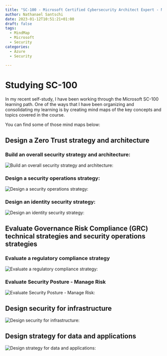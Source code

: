 ```yaml
---
title: "SC-100 - Microsoft Certified Cybersecurity Architect Expert - MindMap Collection"
author: Nathanael Santschi
date: 2023-01-12T10:51:21+01:00
draft: false
tags:
  - MindMap
  - Microsoft
  - Security
categories:
  - Azure
  - Security
  
---
```

# Studying SC-100 
In my recent self-study, I have been working through the Microsoft SC-100 learning path. One of the ways that I have been organizing and consolidating my learning is by creating mind maps of the key concepts and topics covered in the course.

You can find some of those mind maps below:

## Design a Zero Trust strategy and architecture

### Build an overall security strategy and architecture:
![Build an overall security strategy and architecture:](/images/BuildAnOverallSecurityStrategyAndArchitecture.svg "Preview")

### Design a security operations strategy:
![Design a security operations strategy:](/images/DesignASecurityoperationsstrategy.svg "Preview")


### Design an identity security strategy:
![Design an identity security strategy:](/images/Designanidentitysecuritystrategy.svg "Preview")

## Evaluate Governance Risk Compliance (GRC) technical strategies and security operations strategies

### Evaluate a regulatory compliance strategy
![Evaluate a regulatory compliance strategy:](/images/Evaluatearegulatorycompliancestrategy.svg "Preview")


### Evaluate Security Posture - Manage Risk
![Evaluate Security Posture - Manage Risk:](/images/EvaluateSecurityPosture-ManageRisk.svg "Preview")


## Design security for infrastructure
![Design security for infrastructure:](/images/Designsecurityforinfrastructure.svg "Preview")

## Design strategy for data and applications
![Design strategy for data and applications:](/images/Designastrategyfordataandapplications.svg "Preview")